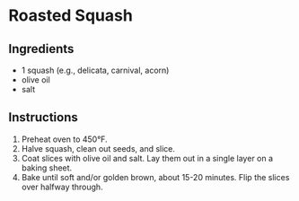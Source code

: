 # Roasted Squash

## Ingredients

- 1 squash (e.g., delicata, carnival, acorn)
- olive oil
- salt

## Instructions

1. Preheat oven to 450&deg;F.
2. Halve squash, clean out seeds, and slice.
3. Coat slices with olive oil and salt. Lay them out in a single layer on a baking sheet.
4. Bake until soft and/or golden brown, about 15-20 minutes. Flip the slices over halfway through.
